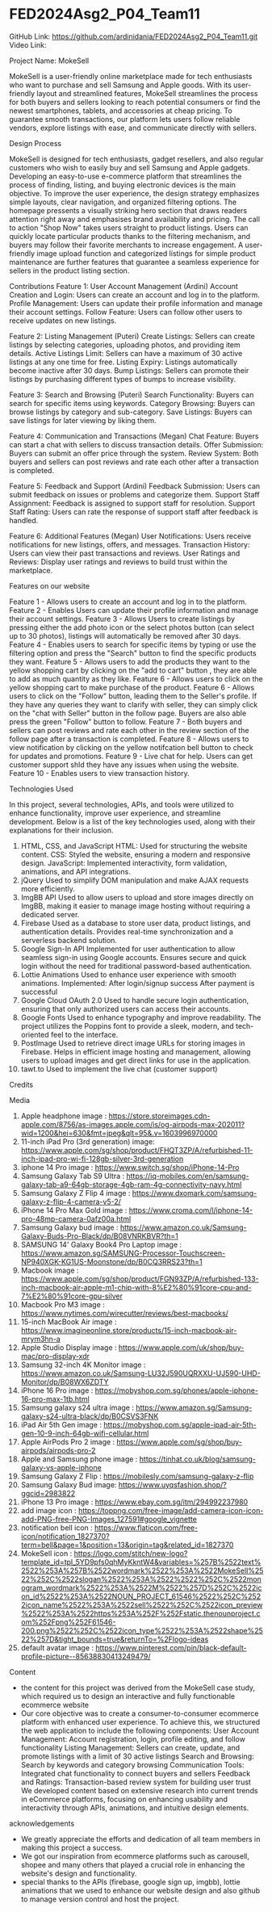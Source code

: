 # FED2024Asg2_P04_Team11

GitHub Link: https://github.com/ardinidania/FED2024Asg2_P04_Team11.git
Video Link: 

Project Name: MokeSell 

MokeSell is a user-friendly online marketplace made for tech enthusiasts who want to purchase and sell Samsung and Apple goods. With its user-friendly layout
and streamlined features, MokeSell streamlines the process for both buyers and sellers looking to reach potential consumers or find the newest smartphones, tablets, and accessories at cheap pricing. 
To guarantee smooth transactions, our platform lets users follow reliable vendors, explore listings with ease, and communicate directly with sellers. 

Design Process

MokeSell is designed for tech enthusiasts, gadget resellers, and also regular customers who wish to easily buy and sell Samsung and Apple gadgets. Developing an easy-to-use e-commerce platform that streamlines the process of finding, listing, and buying electronic devices is the main objective.
To improve the user experience, the design strategy emphasizes simple layouts, clear navigation, and organized filtering options. 
The homepage pressents a visually striking hero section that draws readers attention right away and emphasises brand availability and pricing. 
The call to action "Shop Now" takes users straight to product listings. Users can quickly locate particular products thanks to the filtering mechanism, and buyers may follow their favorite merchants to increase engagement. 
A user-friendly image upload function and categorized listings for simple product maintenance are further features that guarantee a seamless experience for sellers in the product listing section. 

Contributions
Feature 1: User Account Management (Ardini)
Account Creation and Login: Users can create an account and log in to the platform.
Profile Management: Users can update their profile information and manage their account settings.
Follow Feature: Users can follow other users to receive updates on new listings.

Feature 2: Listing Management (Puteri)
Create Listings: Sellers can create listings by selecting categories, uploading photos, and providing
item details.
Active Listings Limit: Sellers can have a maximum of 30 active listings at any one time for free.
Listing Expiry: Listings automatically become inactive after 30 days.
Bump Listings: Sellers can promote their listings by purchasing different types of bumps to increase
visibility.

Feature 3: Search and Browsing (Puteri)
Search Functionality: Buyers can search for specific items using keywords.
Category Browsing: Buyers can browse listings by category and sub-category.
Save Listings: Buyers can save listings for later viewing by liking them.

Feature 4: Communication and Transactions (Megan)
Chat Feature: Buyers can start a chat with sellers to discuss transaction details.
Offer Submission: Buyers can submit an offer price through the system.
Review System: Both buyers and sellers can post reviews and rate each other after a transaction is
completed.

Feature 5: Feedback and Support (Ardini)
Feedback Submission: Users can submit feedback on issues or problems and categorize them.
Support Staff Assignment: Feedback is assigned to support staff for resolution.
Support Staff Rating: Users can rate the response of support staff after feedback is handled.

Feature 6: Additional Features (Megan)
User Notifications: Users receive notifications for new listings, offers, and messages.
Transaction History: Users can view their past transactions and reviews.
User Ratings and Reviews: Display user ratings and reviews to build trust within the marketplace. 


Features on our website

Feature 1 - Allows users to create an account and log in to the platform. 
Feature 2 - Enables Users can update their profile information and manage their account settings. 
Feature 3 - Allows Users to create listings by pressing either the add photo icon or the select photos button (can select up to 30 photos), listings will automatically be removed after 30 days.
Feature 4 - Enables users to search for specific items by typing or use the filtering option and press the "Search" button to find the specific products they want.
Feature 5 - Allows users to add the products they want to the yellow shopping cart by clicking on the "add to cart" button , they are able to add as much quantity as they like. 
Feature 6 - Allows users to click on the yellow shopping cart to make purchase of the product. 
Feature 6 - Allows users to click on the "Follow" button, leading them to the Seller's profile. If they have any queries they want to clarify with seller, they can simply click on the "chat with Seller" button in the follow page. Buyers are also able press the green "Follow" button to follow. 
Feature 7 - Both buyers and sellers can post reviews and rate each other in the review section of the follow page after a transaction is completed. 
Feature 8 - Allows users to view notification by clicking on the yellow notifcation bell button to check for updates and promotions. 
Feature 9 - Live chat for help. Users can get customer support shld they have any issues when using the website.
Feature 10 - Enables users to view transaction history. 


Technologies Used

In this project, several technologies, APIs, and tools were utilized to enhance functionality, 
improve user experience, and streamline development. Below is a list of the key technologies used, along with their explanations for their inclusion.

1. HTML, CSS, and JavaScript
HTML: Used for structuring the website content.
CSS: Styled the website, ensuring a modern and responsive design.
JavaScript: Implemented interactivity, form validation, animations, and API integrations.
2. jQuery
Used to simplify DOM manipulation and make AJAX requests more efficiently.
3. ImgBB API
Used to allow users to upload and store images directly on ImgBB, making it easier to manage image hosting without requiring a dedicated server.
4. Firebase
Used as a database to store user data, product listings, and authentication details.
Provides real-time synchronization and a serverless backend solution.
5. Google Sign-In API
Implemented for user authentication to allow seamless sign-in using Google accounts.
Ensures secure and quick login without the need for traditional password-based authentication.
6. Lottie Animations
Used to enhance user experience with smooth animations.
Implemented:
After login/signup success
After payment is successful
7. Google Cloud OAuth 2.0
Used to handle secure login authentication, ensuring that only authorized users can access their accounts.
9. Google Fonts
Used to enhance typography and improve readability.
The project utilizes the Poppins font to provide a sleek, modern, and tech-oriented feel to the interface.
10. PostImage
Used to retrieve direct image URLs for storing images in Firebase.
Helps in efficient image hosting and management, allowing users to upload images and get direct links for use in the application.
11. tawt.to 
Used to implement the live chat (customer support)


Credits

Media 
1) Apple headphone image : https://store.storeimages.cdn-apple.com/8756/as-images.apple.com/is/og-airpods-max-202011?wid=1200&hei=630&fmt=jpeg&qlt=95&.v=1603996970000
2) 11-inch iPad Pro (3rd generation) image: https://www.apple.com/sg/shop/product/FHQT3ZP/A/refurbished-11-inch-ipad-pro-wi-fi-128gb-silver-3rd-generation
3) iphone 14 Pro image : https://www.switch.sg/shop/iPhone-14-Pro
4) Samsung Galaxy Tab S9 Ultra : https://iq-mobiles.com/en/samsung-galaxy-tab-a9-64gb-storage-4gb-ram-4g-connectivity-navy.html 
5) Samsung Galaxy Z Flip 4 image : https://www.dxomark.com/samsung-galaxy-z-flip-4-camera-v5-2/ 
6) iPhone 14 Pro Max Gold image : https://www.croma.com/l/iphone-14-pro-48mp-camera-0afz00a.html 
7) Samsung Galaxy bud image : https://www.amazon.co.uk/Samsung-Galaxy-Buds-Pro-Black/dp/B08VNRKBVR?th=1 
8) SAMSUNG 14' Galaxy Book4 Pro Laptop image :  https://www.amazon.sg/SAMSUNG-Processor-Touchscreen-NP940XGK-KG1US-Moonstone/dp/B0CQ3RRS23?th=1
9) Macbook image : https://www.apple.com/sg/shop/product/FGN93ZP/A/refurbished-133-inch-macbook-air-apple-m1-chip-with-8%E2%80%91core-cpu-and-7%E2%80%91core-gpu-silver 
10) Macbook Pro M3 image : https://www.nytimes.com/wirecutter/reviews/best-macbooks/ 
11) 15-inch MacBook Air image : https://www.imagineonline.store/products/15-inch-macbook-air-mrym3hn-a 
12) Apple Studio Display image : https://www.apple.com/uk/shop/buy-mac/pro-display-xdr
13) Samsung 32-inch 4K Monitor image : https://www.amazon.co.uk/Samsung-LU32J590UQRXXU-UJ590-UHD-Monitor/dp/B08WX6ZDTY
14) iPhone 16 Pro image : https://mobyshop.com.sg/phones/apple-iphone-16-pro-max-1tb.html 
15) Samsung galaxy s24 ultra image : https://www.amazon.sg/Samsung-galaxy-s24-ultra-black/dp/B0CSVS3FNK
16) iPad Air 5th Gen image : https://mobyshop.com.sg/apple-ipad-air-5th-gen-10-9-inch-64gb-wifi-cellular.html
17) Apple AirPods Pro 2 image : https://www.apple.com/sg/shop/buy-airpods/airpods-pro-2
18) Apple and Samsung phone image : https://tinhat.co.uk/blog/samsung-galaxy-vs-apple-iphone 
19) Samsung Galaxy Z Flip : https://mobilesly.com/samsung-galaxy-z-flip 
20) Samsung Galaxy Bud image: https://www.uyqsfashion.shop/?ggcid=2983822                
21) iPhone 13 Pro image : https://www.ebay.com.sg/itm/294992237980
22) add image icon : https://toppng.com/free-image/add-camera-icon-icon-add-PNG-free-PNG-Images_127591#google_vignette 
23) notification bell icon : https://www.flaticon.com/free-icon/notification_1827370?term=bell&page=1&position=13&origin=tag&related_id=1827370 
24) MokeSell icon : https://logo.com/stitch/new-logo?template_id=tpl_5YD9pfs0qhMyKkntW4&variables=%257B%2522text%2522%253A%257B%2522wordmark%2522%253A%2522MokeSell%2522%252C%2522slogan%2522%253A%2522%2522%252C%2522monogram_wordmark%2522%253A%2522M%2522%257D%252C%2522icon_id%2522%253A%2522NOUN_PROJECT_61546%2522%252C%2522icon_name%2522%253A%2522sell%2522%252C%2522icon_preview%2522%253A%2522https%253A%252F%252Fstatic.thenounproject.com%252Fpng%252F61546-200.png%2522%252C%2522icon_type%2522%253A%2522shape%2522%257D&tight_bounds=true&returnTo=%2Flogo-ideas 
25) default avatar image : https://www.pinterest.com/pin/black-default-profile-picture--85638830413249479/


Content 

- the content for this project was derived from the MokeSell case study, which required us to design an interactive and fully functionable ecommerce website
- Our core objective was to create a consumer-to-consumer ecommerce platform with enhanced user experience. To achieve this, we structured the web application to include the following components:
User Account Management: Account registration, login, profile editing, and follow functionality
Listing Management: Sellers can create, update, and promote listings with a limit of 30 active listings
Search and Browsing: Search by keywords and category browsing
Communication Tools: Integrated chat functionality to connect buyers and sellers
Feedback and Ratings: Transaction-based review system for building user trust
We developed content based on extensive research into current trends in eCommerce platforms, focusing on enhancing usability and interactivity through APIs, animations, and intuitive design elements.

acknowledgements
- We greatly appreciate the efforts and dedication of all team members in making this project a success.
- We got our inspiration from ecommerce platforms such as carousell, shopee and many others that played a crucial role in enhancing the website's design and functionality.
- special thanks to the APIs (firebase, google sign up, imgbb), lottie animations that we used to enhance our website design and also github to manage version control and host the project.